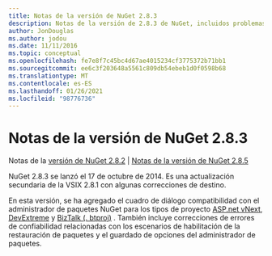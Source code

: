 ```yaml
---
title: Notas de la versión de NuGet 2.8.3
description: Notas de la versión de 2.8.3 de NuGet, incluidos problemas conocidos, correcciones de errores, características agregadas y DCR.
author: JonDouglas
ms.author: jodou
ms.date: 11/11/2016
ms.topic: conceptual
ms.openlocfilehash: fe7e8f7c45bc4d67ae4015234cf3775372b71bb1
ms.sourcegitcommit: ee6c3f203648a5561c809db54ebeb1d0f0598b68
ms.translationtype: MT
ms.contentlocale: es-ES
ms.lasthandoff: 01/26/2021
ms.locfileid: "98776736"
---
```

# <a name="nuget-283-release-notes"></a>Notas de la versión de NuGet 2.8.3

Notas de la [versión de NuGet 2.8.2](../release-notes/nuget-2.8.2.md)  |  [Notas de la versión de NuGet 2.8.5](../release-notes/nuget-2.8.5.md)

NuGet 2.8.3 se lanzó el 17 de octubre de 2014. Es una actualización secundaria de la VSIX 2.8.1 con algunas correcciones de destino.

En esta versión, se ha agregado el cuadro de diálogo compatibilidad con el administrador de paquetes NuGet para los tipos de proyecto [ASP.net vNext](http://www.asp.net/vnext), [DevExtreme](http://js.devexpress.com/) y [BizTalk (. btproj)](/biztalk/core/developing-biztalk-server-applications) . También incluye correcciones de errores de confiabilidad relacionadas con los escenarios de habilitación de la restauración de paquetes y el guardado de opciones del administrador de paquetes.
